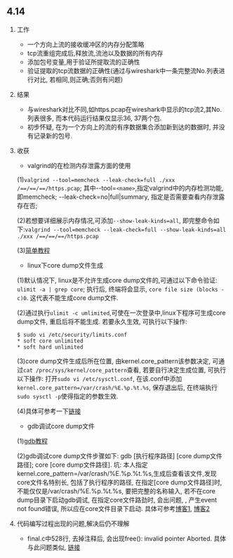 ## 4.14
1. 工作
    * 一个方向上流的接收缓冲区的内存分配策略
    * tcp流重组完成后,释放流,流池以及数据的所有内存
    * 添加包号变量,用于验证所提取流的正确性
    * 验证提取的tcp流数据的正确性(通过与wireshark中一条完整流No.列表进行对比, 若相同,则正确;否则有问题)
2. 结果
    * 与wireshark对比不同,如https.pcap在wireshark中显示的tcp流2,其No.列表很多, 而本代码运行结果仅显示36, 37两个包.
    * 初步怀疑, 在为一个方向上的流的有序数据集合添加新到达的数据时, 并没有记录新的包号.
3. 收获
    * valgrind的在检测内存泄露方面的使用
    
    (1)`valgrind --tool=memcheck --leak-check=full ./xxx /==/==/==/https.pcap`; 其中--tool=`<name>`,指定valgrind中的内存检测功能,即memcheck; --leak-check=no|full|summary, 指定是否需要查看内存泄露存在否;

    (2)若想要详细展示内存情况,可添加`--show-leak-kinds=all`, 即完整命令如下:`valgrind --tool=memcheck --leak-check=full --show-leak-kinds=all ./xxx /==/==/==/https.pcap`

    (3)[简单教程](http://senlinzhan.github.io/2017/12/31/valgrind/)
    * linux下core dump文件生成

    (1)默认情况下, linux是不允许生成core dump文件的,可通过以下命令验证: `ulimit -a | grep core`; 执行后, 终端将会显示, `core file size (blocks -c)0`. 这代表不能生成core dump文件.

    (2)通过执行`ulimit -c umlimited`,可使在一次登录中,linux下程序可生成core dump文件, 重启后将不能生成. 若要永久生效, 可执行以下操作:

    ```
    $ sudo vi /etc/security/limits.conf
    * soft core unlimited
    * soft hard unlimited
    ```
    
    (3)core dump文件生成后所在位置, 由kernel.core_pattern该参数决定, 可通过`cat /proc/sys/kernel/core_pattern`查看, 若要自行决定生成位置, 可执行以下操作: 打开`sudo vi /etc/sysctl.conf`, 在该.conf中添加`kernel.core_pattern=/var/crash/%E.%p.%t.%s`, 保存退出后, 在终端执行`sudo sysctl -p`使得指定的参数生效.

    (4)具体可参考一下[链接](http://senlinzhan.github.io/2017/12/31/coredump/)
    
    * gdb调试core dump文件

    (1)[gdb教程](https://linuxtools-rst.readthedocs.io/zh_CN/latest/tool/gdb.html)

    (2)gdb调试core dump文件步骤如下: gdb [执行程序路径] [core dump文件路径]; core [core dump文件路径]. 坑: 本人指定kernel.core_pattern=/var/crash/%E.%p.%t.%s,生成后查看该文件,发现core文件名特别长, 包括了执行程序的路径, 在指定[core dump文件路径]时, 不能仅仅是/var/crash/%E.%p.%t.%s, 要把完整的名称输入, 若不在core dump目录下启动gdb调试, 在指定core文件路劲时, 会出问题, , 产生event not found错误, 所以应在core文件目录下启动. 具体可参考[博客1](https://www.cnblogs.com/dongzhiquan/archive/2012/01/20/2328355.html), [博客2](https://www.cnblogs.com/doctorqbw/archive/2011/12/21/2295962.html)

4. 代码编写过程出现的问题,解决后仍不理解
    * final.c中528行, 去掉注释后, 会出现free(): invalid pointer Aborted. 具体与此问题类似, [链接](https://stackoverflow.com/questions/20297524/c-free-invalid-pointer)
    
    